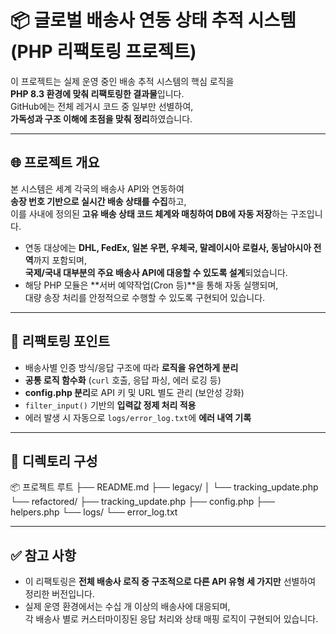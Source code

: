 # 📦 글로벌 배송사 연동 상태 추적 시스템 (PHP 리팩토링 프로젝트)

이 프로젝트는 실제 운영 중인 배송 추적 시스템의 핵심 로직을  
**PHP 8.3 환경에 맞춰 리팩토링한 결과물**입니다.  
GitHub에는 전체 레거시 코드 중 일부만 선별하여,  
**가독성과 구조 이해에 초점을 맞춰 정리**하였습니다.

---

## 🌐 프로젝트 개요

본 시스템은 세계 각국의 배송사 API와 연동하여  
**송장 번호 기반으로 실시간 배송 상태를 수집**하고,  
이를 사내에 정의된 **고유 배송 상태 코드 체계와 매칭하여 DB에 자동 저장**하는 구조입니다.

- 연동 대상에는 **DHL, FedEx, 일본 우편, 우체국, 말레이시아 로컬사, 동남아시아 전역**까지 포함되며,  
  **국제/국내 대부분의 주요 배송사 API에 대응할 수 있도록 설계**되었습니다.
- 해당 PHP 모듈은 **서버 예약작업(Cron 등)**을 통해 자동 실행되며,  
  대량 송장 처리를 안정적으로 수행할 수 있도록 구현되어 있습니다.

---

## 🧠 리팩토링 포인트

- 배송사별 인증 방식/응답 구조에 따라 **로직을 유연하게 분리**
- **공통 로직 함수화** (`curl` 호출, 응답 파싱, 에러 로깅 등)
- **config.php 분리**로 API 키 및 URL 별도 관리 (보안성 강화)
- `filter_input()` 기반의 **입력값 정제 처리 적용**
- 에러 발생 시 자동으로 `logs/error_log.txt`에 **에러 내역 기록**

---

## 📁 디렉토리 구성

📦 프로젝트 루트
├── README.md
├── legacy/
│   └── tracking_update.php
└── refactored/
    ├── tracking_update.php
    ├── config.php
    ├── helpers.php
    └── logs/
        └── error_log.txt

---

## ✅ 참고 사항

- 이 리팩토링은 **전체 배송사 로직 중 구조적으로 다른 API 유형 세 가지만** 선별하여 정리한 버전입니다.
- 실제 운영 환경에서는 수십 개 이상의 배송사에 대응되며,  
  각 배송사 별로 커스터마이징된 응답 처리와 상태 매핑 로직이 구현되어 있습니다.
